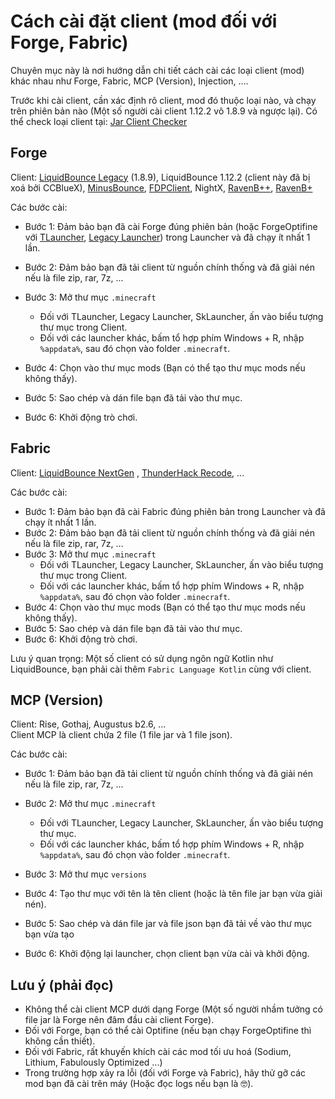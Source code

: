 # Cách cài đặt client (mod đối với Forge, Fabric)

Chuyên mục này là nơi hướng dẫn chi tiết cách cài các loại client (mod) khác nhau như Forge, Fabric, MCP (Version), Injection, ....

Trước khi cài client, cần xác định rõ client, mod đó thuộc loại nào, và chạy trên phiên bản nào (Một số người cài client 1.12.2 vô 1.8.9 và ngược lại). Có thể check loại client tại: [Jar Client Checker](https://minusmc.github.io/jar-client-checker/)
## Forge
Client: [LiquidBounce Legacy](https://vn.liquidbounce.net/download) (1.8.9), LiquidBounce 1.12.2 (client này đã bị xoá bởi CCBlueX), [MinusBounce](https://minusbounce.lol/), [FDPClient](https://fdpinfo.github.io), NightX, [RavenB++](https://k-ov.github.io/download/), [RavenB+](https://github.com/Kopamed/Raven-bPLUS)

Các bước cài:
- Bước 1: Đảm bảo bạn đã cài Forge đúng phiên bản (hoặc ForgeOptifine với [TLauncher](https://llaun.ch/en), [Legacy Launcher](https://llaun.ch/en)) trong Launcher và đã chạy ít nhất 1 lần.
- Bước 2: Đảm bảo bạn đã tải client từ nguồn chính thống và đã giải nén nếu là file zip, rar, 7z, ...
- Bước 3: Mở thư mục `.minecraft`
	+ Đối với TLauncher, Legacy Launcher, SkLauncher, ấn vào biểu tượng thư mục trong Client.
	+ Đối với các launcher khác, bấm tổ hợp phím Windows + R, nhập `%appdata%`, sau đó chọn vào folder `.minecraft`.
	
- Bước 4: Chọn vào thư mục mods (Bạn có thể tạo thư mục mods nếu không thấy).
- Bước 5: Sao chép và dán file bạn đã tải vào thư mục.
- Bước 6: Khởi động trò chơi.

## Fabric
Client: [LiquidBounce NextGen](https://vn.liquidbounce.net/download) , [ThunderHack Recode](https://github.com/Pan4ur/ThunderHack-Recode), ...

Các bước cài:
- Bước 1: Đảm bảo bạn đã cài Fabric đúng phiên bản trong Launcher và đã chạy ít nhất 1 lần.
- Bước 2: Đảm bảo bạn đã tải client từ nguồn chính thống và đã giải nén nếu là file zip, rar, 7z, ...
- Bước 3: Mở thư mục `.minecraft`
	+ Đối với TLauncher, Legacy Launcher, SkLauncher, ấn vào biểu tượng thư mục trong Client.
	+ Đối với các launcher khác, bấm tổ hợp phím Windows + R, nhập `%appdata%`, sau đó chọn vào folder `.minecraft`.
- Bước 4: Chọn vào thư mục mods (Bạn có thể tạo thư mục mods nếu không thấy).
- Bước 5: Sao chép và dán file bạn đã tải vào thư mục.
- Bước 6: Khởi động trò chơi.

Lưu ý quan trọng: Một số client có sử dụng ngôn ngữ Kotlin như LiquidBounce, bạn phải cài thêm `Fabric Language Kotlin` cùng với client.


## MCP (Version)

Client: Rise, Gothaj, Augustus b2.6, ...\
Client MCP là client chứa 2 file (1 file jar và 1 file json).

Các bước cài:
- Bước 1: Đảm bảo bạn đã tải client từ nguồn chính thống và đã giải nén nếu là file zip, rar, 7z, ...
- Bước 2: Mở thư mục `.minecraft`
	+ Đối với TLauncher, Legacy Launcher, SkLauncher, ấn vào biểu tượng thư mục.
	+ Đối với các launcher khác, bấm tổ hợp phím Windows + R, nhập `%appdata%`, sau đó chọn vào folder `.minecraft`.
	
- Bước 3: Mở thư mục `versions`
- Bước 4: Tạo thư mục với tên là tên client (hoặc là tên file jar bạn vừa giải nén). 
- Bước 5: Sao chép và dán file jar và file json bạn đã tải về vào thư mục bạn vừa tạo
- Bước 6: Khởi động lại launcher, chọn client bạn vừa cài và khởi động.

## Lưu ý (phải đọc)

- Không thể cài client MCP dưới dạng Forge (Một số người nhầm tưởng có file jar là Forge nên đâm đầu cài client Forge).
- Đối với Forge, bạn có thể cài Optifine (nếu bạn chạy ForgeOptifine thì không cần thiết).
- Đối với Fabric, rất khuyến khích cài các mod tối ưu hoá (Sodium, Lithium, Fabulously Optimized ...)
- Trong trường hợp xảy ra lỗi (đối với Forge và Fabric), hãy thử gỡ các mod bạn đã cài trên máy (Hoặc đọc logs nếu bạn là 🤓).

